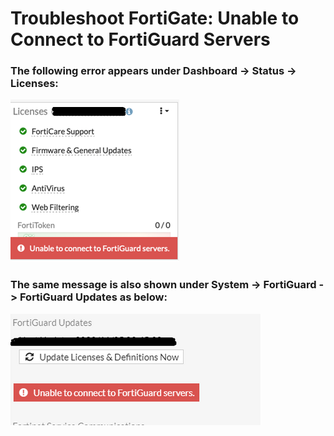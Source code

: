 # Troubleshoot FortiGate: Unable to Connect to FortiGuard Servers

### The following error appears under Dashboard -> Status -> Licenses: 
![CHEESE!](/Images/GetImage.png)

### The same message is also shown under System -> FortiGuard -> FortiGuard Updates as below:
![CHEESE!](/Images/GetImage_2.png)
